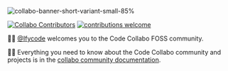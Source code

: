 <!--
## Code Collabo
-->

![collabo-banner-short-variant-small-85%](https://user-images.githubusercontent.com/45185388/235588957-6381f92e-4f32-4225-a159-00ab445a9fb2.png)

[![Collabo Contributors](https://img.shields.io/badge/Collabo%20contributors-23-orange)](https://github.com/code-collabo/.github#collabo-contributors) [![contributions welcome](https://img.shields.io/badge/contributions-welcome-brightgreen.svg?style=flat)](https://code-collabo.gitbook.io/community-doc-v1.0.0/collabo-guidelines/contributing)

🙋‍♀️ [@Ifycode](https://github.com/Ifycode) welcomes you to the Code Collabo FOSS community. 

👩‍💻 Everything you need to know about the Code Collabo community and projects is in the [collabo community documentation](https://collabocommunity.slite.page/p/Y7N1e13AS0YCv5/Collabo-Community).



<!--

![collabo-banner](https://user-images.githubusercontent.com/45185388/235581561-0eb49b96-7f5a-4058-88a7-b372dc015501.png)

![collabo-banner-short](https://user-images.githubusercontent.com/45185388/235582430-1d73b76b-2bd6-45a8-aac5-8859c18ae733.png)

![collabo-banner-short-variant](https://user-images.githubusercontent.com/45185388/235583672-18200d65-2f63-40d5-937a-90dc672651c1.png)

![collabo-banner-short-variant-small](https://user-images.githubusercontent.com/45185388/235584559-5d17d660-41aa-458d-bbb5-b66386e8365e.png)

![collabo-banner-short-variant-small-faint-reversed](https://user-images.githubusercontent.com/45185388/235585508-c0bc7de0-f468-48a2-9bfd-ba8674341b2c.png)

![collabo-banner-short-variant-small-faint](https://user-images.githubusercontent.com/45185388/235584952-a2713f58-120d-4588-bb76-d713e0388b7b.png)

![collabo-banner-short-variant-small-faint-40%](https://user-images.githubusercontent.com/45185388/235586919-5d810a63-03cb-417c-853c-3472f712d748.png)

-->

<!--

**Here are some ideas to get you started:**

🙋‍♀️ A short introduction - what is your organization all about?
🌈 Contribution guidelines - how can the community get involved?
👩‍💻 Useful resources - where can the community find your docs? Is there anything else the community should know?
🍿 Fun facts - what does your team eat for breakfast?
🧙 Remember, you can do mighty things with the power of [Markdown](https://guides.github.com/features/mastering-markdown/)
-->
